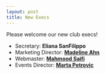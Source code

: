 ```yaml
---
layout: post
title: New Execs
---
```


Please welcome our new club execs!

- Secretary: **Eliana SanFilippo**
- Marketing Director: **[Madeline Ahn](https://madelahn.com/)**
- Webmaster: **[Mahmood Saifi](https://msaifi.com/)**
- Events Director: **[Marta Petrovic](https://sonechka.neocities.org/)**